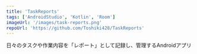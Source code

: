```yaml
---
title: 'TaskReports'
tags: ['AndroidStudio', 'Kotlin', 'Room']
imageUrl: '/images/task-reports.png'
repoUrl: 'https://github.com/Toshiki428/TaskReports'
---
```


日々のタスクや作業内容を「レポート」として記録し、管理するAndroidアプリ
